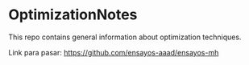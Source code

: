 # OptimizationNotes
This repo contains general information about optimization techniques.

Link para pasar: https://github.com/ensayos-aaad/ensayos-mh
